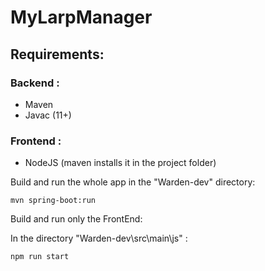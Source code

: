 # MyLarpManager

## Requirements:

### Backend :
* Maven
* Javac (11+)

### Frontend :
* NodeJS (maven installs it in the project folder)

Build and run the whole app in the "Warden-dev" directory:

`mvn spring-boot:run`

Build and run only the FrontEnd:

In the directory "Warden-dev\src\main\js" :

`npm run start`
